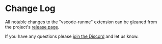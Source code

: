 # Change Log

All notable changes to the "vscode-runme" extension can be gleaned from the project's [release page](https://github.com/stateful/vscode-runme/releases).

If you have any questions please [join the Discord](https://discord.gg/stateful) and let us know.
